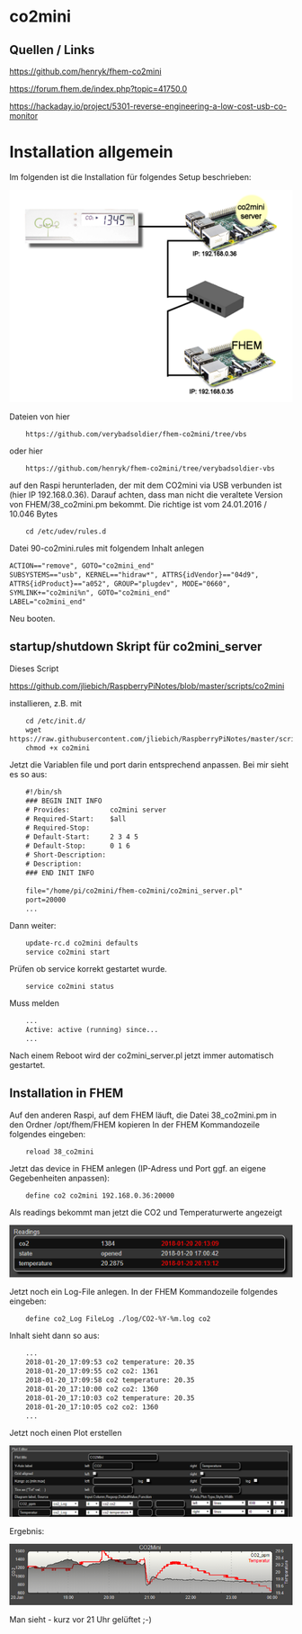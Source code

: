 # co2mini

## Quellen / Links

https://github.com/henryk/fhem-co2mini

https://forum.fhem.de/index.php?topic=41750.0

https://hackaday.io/project/5301-reverse-engineering-a-low-cost-usb-co-monitor



# Installation allgemein

Im folgenden ist die Installation für folgendes Setup beschrieben:

![Setup](https://github.com/jliebich/RaspberryPiNotes/blob/master/bilder/co2mini_Setup.png)

Dateien von hier

        https://github.com/verybadsoldier/fhem-co2mini/tree/vbs
        
oder hier

        https://github.com/henryk/fhem-co2mini/tree/verybadsoldier-vbs
        
auf den Raspi herunterladen, der mit dem CO2mini via USB verbunden ist (hier IP 192.168.0.36).
Darauf achten, dass man nicht die veraltete Version von FHEM/38_co2mini.pm bekommt.
Die richtige ist vom 24.01.2016 / 10.046 Bytes

        cd /etc/udev/rules.d

Datei 90-co2mini.rules mit folgendem Inhalt anlegen

    ACTION=="remove", GOTO="co2mini_end"
    SUBSYSTEMS=="usb", KERNEL=="hidraw*", ATTRS{idVendor}=="04d9", ATTRS{idProduct}=="a052", GROUP="plugdev", MODE="0660", SYMLINK+="co2mini%n", GOTO="co2mini_end"
    LABEL="co2mini_end"

Neu booten.

## startup/shutdown Skript für co2mini_server

Dieses Script 

https://github.com/jliebich/RaspberryPiNotes/blob/master/scripts/co2mini

installieren, z.B. mit

        cd /etc/init.d/
        wget https://raw.githubusercontent.com/jliebich/RaspberryPiNotes/master/scripts/co2mini
        chmod +x co2mini
        
Jetzt die Variablen file und port darin entsprechend anpassen.
Bei mir sieht es so aus:

        #!/bin/sh
        ### BEGIN INIT INFO
        # Provides:          co2mini server
        # Required-Start:    $all
        # Required-Stop:     
        # Default-Start:     2 3 4 5
        # Default-Stop:      0 1 6
        # Short-Description: 
        # Description:       
        ### END INIT INFO

        file="/home/pi/co2mini/fhem-co2mini/co2mini_server.pl"
        port=20000
        ...

Dann weiter:

        update-rc.d co2mini defaults
        service co2mini start
        
Prüfen ob service korrekt gestartet wurde.
 
        service co2mini status
  
  Muss melden
  
        ...
        Active: active (running) since...
        ...
    
Nach einem Reboot wird der co2mini_server.pl jetzt immer automatisch gestartet.
 
## Installation in FHEM

Auf den anderen Raspi, auf dem FHEM läuft, die Datei 38_co2mini.pm in den Ordner /opt/fhem/FHEM kopieren
In der FHEM Kommandozeile folgendes eingeben:

        reload 38_co2mini

Jetzt das device in FHEM anlegen (IP-Adress und Port ggf. an eigene Gegebenheiten anpassen):

        define co2 co2mini 192.168.0.36:20000

Als readings bekommt man jetzt die CO2 und Temperaturwerte angezeigt

![Readings](https://github.com/jliebich/RaspberryPiNotes/blob/master/bilder/Co2_Readings.PNG)

Jetzt noch ein Log-File anlegen.
In der FHEM Kommandozeile folgendes eingeben:

        define co2_Log FileLog ./log/CO2-%Y-%m.log co2

Inhalt sieht dann so aus:

        ...
        2018-01-20_17:09:53 co2 temperature: 20.35
        2018-01-20_17:09:55 co2 co2: 1361
        2018-01-20_17:09:58 co2 temperature: 20.35
        2018-01-20_17:10:00 co2 co2: 1360
        2018-01-20_17:10:03 co2 temperature: 20.35
        2018-01-20_17:10:05 co2 co2: 1360
        ...

Jetzt noch einen Plot erstellen

![CO2-Plot-Settings](https://github.com/jliebich/RaspberryPiNotes/blob/master/bilder/co2plotSettings.PNG)

Ergebnis:

![CO2-Plot](https://github.com/jliebich/RaspberryPiNotes/blob/master/bilder/co2plot.PNG)

Man sieht - kurz vor 21 Uhr gelüftet ;-)

